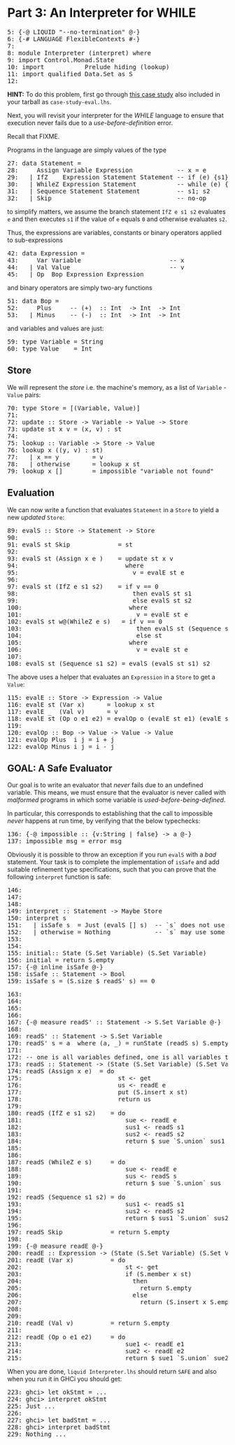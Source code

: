 Part 3: An Interpreter for WHILE
================================


<pre><span class=hs-linenum>5: </span><span class='hs-keyword'>{-@</span> <span class='hs-conid'>LIQUID</span> <span class='hs-str'>"--no-termination"</span> <span class='hs-keyword'>@-}</span>
<span class=hs-linenum>6: </span><span class='hs-comment'>{-# LANGUAGE FlexibleContexts #-}</span>
<span class=hs-linenum>7: </span>
<span class=hs-linenum>8: </span><span class='hs-keyword'>module</span> <span class='hs-conid'>Interpreter</span> <span class='hs-layout'>(</span><span class='hs-varid'>interpret</span><span class='hs-layout'>)</span> <span class='hs-keyword'>where</span>
<span class=hs-linenum>9: </span><span class='hs-keyword'>import</span> <span class='hs-conid'>Control</span><span class='hs-varop'>.</span><span class='hs-conid'>Monad</span><span class='hs-varop'>.</span><span class='hs-conid'>State</span>
<span class=hs-linenum>10: </span><span class='hs-keyword'>import</span>           <span class='hs-conid'>Prelude</span> <span class='hs-varid'>hiding</span> <span class='hs-layout'>(</span><span class='hs-varid'>lookup</span><span class='hs-layout'>)</span>
<span class=hs-linenum>11: </span><span class='hs-keyword'>import</span> <span class='hs-keyword'>qualified</span> <span class='hs-conid'>Data</span><span class='hs-varop'>.</span><span class='hs-conid'>Set</span> <span class='hs-keyword'>as</span> <span class='hs-conid'>S</span>
<span class=hs-linenum>12: </span>
</pre>

**HINT:** To do this problem, first go through [this case study](http://ucsd-progsys.github.io/lh-workshop/05-case-study-eval.html)
also included in your tarball as `case-study-eval.lhs`.

Next, you will revisit your interpreter for the *WHILE* 
language to ensure that execution never fails due to a 
*use-before-definition* error.

Recall that FIXME.

Programs in the language are simply values of the type


<pre><span class=hs-linenum>27: </span><span class='hs-keyword'>data</span> <span class='hs-conid'>Statement</span> <span class='hs-keyglyph'>=</span>
<span class=hs-linenum>28: </span>    <span class='hs-conid'>Assign</span> <span class='hs-conid'>Variable</span> <span class='hs-conid'>Expression</span>            <span class='hs-comment'>-- x = e</span>
<span class=hs-linenum>29: </span>  <span class='hs-keyglyph'>|</span> <span class='hs-conid'>IfZ</span>    <span class='hs-conid'>Expression</span> <span class='hs-conid'>Statement</span> <span class='hs-conid'>Statement</span> <span class='hs-comment'>-- if (e) {s1} else {s2}</span>
<span class=hs-linenum>30: </span>  <span class='hs-keyglyph'>|</span> <span class='hs-conid'>WhileZ</span> <span class='hs-conid'>Expression</span> <span class='hs-conid'>Statement</span>           <span class='hs-comment'>-- while (e) {s}</span>
<span class=hs-linenum>31: </span>  <span class='hs-keyglyph'>|</span> <span class='hs-conid'>Sequence</span> <span class='hs-conid'>Statement</span> <span class='hs-conid'>Statement</span>          <span class='hs-comment'>-- s1; s2</span>
<span class=hs-linenum>32: </span>  <span class='hs-keyglyph'>|</span> <span class='hs-conid'>Skip</span>                                  <span class='hs-comment'>-- no-op</span>
</pre>

to simplify matters, we assume the branch statement `IfZ e s1 s2`
evaluates `e` and then executes `s1` if the value of `e` equals `0`
and otherwise evaluates `s2`.

Thus, the expressions are variables, constants or binary operators applied to sub-expressions


<pre><span class=hs-linenum>42: </span><span class='hs-keyword'>data</span> <span class='hs-conid'>Expression</span> <span class='hs-keyglyph'>=</span>
<span class=hs-linenum>43: </span>    <span class='hs-conid'>Var</span> <span class='hs-conid'>Variable</span>                        <span class='hs-comment'>-- x</span>
<span class=hs-linenum>44: </span>  <span class='hs-keyglyph'>|</span> <span class='hs-conid'>Val</span> <span class='hs-conid'>Value</span>                           <span class='hs-comment'>-- v</span>
<span class=hs-linenum>45: </span>  <span class='hs-keyglyph'>|</span> <span class='hs-conid'>Op</span>  <span class='hs-conid'>Bop</span> <span class='hs-conid'>Expression</span> <span class='hs-conid'>Expression</span>
</pre>

and binary operators are simply two-ary functions


<pre><span class=hs-linenum>51: </span><span class='hs-keyword'>data</span> <span class='hs-conid'>Bop</span> <span class='hs-keyglyph'>=</span>
<span class=hs-linenum>52: </span>    <span class='hs-conid'>Plus</span>     <span class='hs-comment'>-- (+)  :: Int  -&gt; Int  -&gt; Int</span>
<span class=hs-linenum>53: </span>  <span class='hs-keyglyph'>|</span> <span class='hs-conid'>Minus</span>    <span class='hs-comment'>-- (-)  :: Int  -&gt; Int  -&gt; Int</span>
</pre>

and variables and values are just:


<pre><span class=hs-linenum>59: </span><span class='hs-keyword'>type</span> <span class='hs-conid'>Variable</span> <span class='hs-keyglyph'>=</span> <span class='hs-conid'>String</span>
<span class=hs-linenum>60: </span><span class='hs-keyword'>type</span> <span class='hs-conid'>Value</span>    <span class='hs-keyglyph'>=</span> <span class='hs-conid'>Int</span>
</pre>

Store
-----

We will represent the *store* i.e. the machine's memory, as a list of 
`Variable` - `Value` pairs:


<pre><span class=hs-linenum>70: </span><span class='hs-keyword'>type</span> <span class='hs-conid'>Store</span> <span class='hs-keyglyph'>=</span> <span class='hs-keyglyph'>[</span><span class='hs-layout'>(</span><span class='hs-conid'>Variable</span><span class='hs-layout'>,</span> <span class='hs-conid'>Value</span><span class='hs-layout'>)</span><span class='hs-keyglyph'>]</span>
<span class=hs-linenum>71: </span>
<span class=hs-linenum>72: </span><span class='hs-definition'>update</span> <span class='hs-keyglyph'>::</span> <span class='hs-conid'>Store</span> <span class='hs-keyglyph'>-&gt;</span> <span class='hs-conid'>Variable</span> <span class='hs-keyglyph'>-&gt;</span> <span class='hs-conid'>Value</span> <span class='hs-keyglyph'>-&gt;</span> <span class='hs-conid'>Store</span> 
<span class=hs-linenum>73: </span><span class='hs-definition'>update</span> <span class='hs-varid'>st</span> <span class='hs-varid'>x</span> <span class='hs-varid'>v</span> <span class='hs-keyglyph'>=</span> <span class='hs-layout'>(</span><span class='hs-varid'>x</span><span class='hs-layout'>,</span> <span class='hs-varid'>v</span><span class='hs-layout'>)</span> <span class='hs-conop'>:</span> <span class='hs-varid'>st</span>
<span class=hs-linenum>74: </span>
<span class=hs-linenum>75: </span><span class='hs-definition'>lookup</span> <span class='hs-keyglyph'>::</span> <span class='hs-conid'>Variable</span> <span class='hs-keyglyph'>-&gt;</span> <span class='hs-conid'>Store</span> <span class='hs-keyglyph'>-&gt;</span> <span class='hs-conid'>Value</span> 
<span class=hs-linenum>76: </span><span class='hs-definition'>lookup</span> <span class='hs-varid'>x</span> <span class='hs-layout'>(</span><span class='hs-layout'>(</span><span class='hs-varid'>y</span><span class='hs-layout'>,</span> <span class='hs-varid'>v</span><span class='hs-layout'>)</span> <span class='hs-conop'>:</span> <span class='hs-varid'>st</span><span class='hs-layout'>)</span>
<span class=hs-linenum>77: </span>  <span class='hs-keyglyph'>|</span> <span class='hs-varid'>x</span> <span class='hs-varop'>==</span> <span class='hs-varid'>y</span>         <span class='hs-keyglyph'>=</span> <span class='hs-varid'>v</span> 
<span class=hs-linenum>78: </span>  <span class='hs-keyglyph'>|</span> <span class='hs-varid'>otherwise</span>      <span class='hs-keyglyph'>=</span> <span class='hs-varid'>lookup</span> <span class='hs-varid'>x</span> <span class='hs-varid'>st</span>
<span class=hs-linenum>79: </span><span class='hs-definition'>lookup</span> <span class='hs-varid'>x</span> <span class='hs-conid'>[]</span>        <span class='hs-keyglyph'>=</span> <span class='hs-varid'>impossible</span> <span class='hs-str'>"variable not found"</span>
</pre>

Evaluation
----------

We can now write a function that evaluates `Statement` in a `Store` to yield a
new *updated* `Store`:


<pre><span class=hs-linenum>89: </span><span class='hs-definition'>evalS</span> <span class='hs-keyglyph'>::</span> <span class='hs-conid'>Store</span> <span class='hs-keyglyph'>-&gt;</span> <span class='hs-conid'>Statement</span> <span class='hs-keyglyph'>-&gt;</span> <span class='hs-conid'>Store</span>
<span class=hs-linenum>90: </span>
<span class=hs-linenum>91: </span><span class='hs-definition'>evalS</span> <span class='hs-varid'>st</span> <span class='hs-conid'>Skip</span>             <span class='hs-keyglyph'>=</span> <span class='hs-varid'>st</span>
<span class=hs-linenum>92: </span>
<span class=hs-linenum>93: </span><span class='hs-definition'>evalS</span> <span class='hs-varid'>st</span> <span class='hs-layout'>(</span><span class='hs-conid'>Assign</span> <span class='hs-varid'>x</span> <span class='hs-varid'>e</span> <span class='hs-layout'>)</span>    <span class='hs-keyglyph'>=</span> <span class='hs-varid'>update</span> <span class='hs-varid'>st</span> <span class='hs-varid'>x</span> <span class='hs-varid'>v</span>
<span class=hs-linenum>94: </span>                            <span class='hs-keyword'>where</span>
<span class=hs-linenum>95: </span>                              <span class='hs-varid'>v</span> <span class='hs-keyglyph'>=</span> <span class='hs-varid'>evalE</span> <span class='hs-varid'>st</span> <span class='hs-varid'>e</span>
<span class=hs-linenum>96: </span>
<span class=hs-linenum>97: </span><span class='hs-definition'>evalS</span> <span class='hs-varid'>st</span> <span class='hs-layout'>(</span><span class='hs-conid'>IfZ</span> <span class='hs-varid'>e</span> <span class='hs-varid'>s1</span> <span class='hs-varid'>s2</span><span class='hs-layout'>)</span>    <span class='hs-keyglyph'>=</span> <span class='hs-keyword'>if</span> <span class='hs-varid'>v</span> <span class='hs-varop'>==</span> <span class='hs-num'>0</span>
<span class=hs-linenum>98: </span>                              <span class='hs-keyword'>then</span> <span class='hs-varid'>evalS</span> <span class='hs-varid'>st</span> <span class='hs-varid'>s1</span>
<span class=hs-linenum>99: </span>                              <span class='hs-keyword'>else</span> <span class='hs-varid'>evalS</span> <span class='hs-varid'>st</span> <span class='hs-varid'>s2</span>
<span class=hs-linenum>100: </span>                            <span class='hs-keyword'>where</span>
<span class=hs-linenum>101: </span>                              <span class='hs-varid'>v</span> <span class='hs-keyglyph'>=</span> <span class='hs-varid'>evalE</span> <span class='hs-varid'>st</span> <span class='hs-varid'>e</span>
<span class=hs-linenum>102: </span><span class='hs-definition'>evalS</span> <span class='hs-varid'>st</span> <span class='hs-varid'>w</span><span class='hs-keyglyph'>@</span><span class='hs-layout'>(</span><span class='hs-conid'>WhileZ</span> <span class='hs-varid'>e</span> <span class='hs-varid'>s</span><span class='hs-layout'>)</span>   <span class='hs-keyglyph'>=</span> <span class='hs-keyword'>if</span> <span class='hs-varid'>v</span> <span class='hs-varop'>==</span> <span class='hs-num'>0</span>
<span class=hs-linenum>103: </span>                              <span class='hs-keyword'>then</span> <span class='hs-varid'>evalS</span> <span class='hs-varid'>st</span> <span class='hs-layout'>(</span><span class='hs-conid'>Sequence</span> <span class='hs-varid'>s</span> <span class='hs-varid'>w</span><span class='hs-layout'>)</span>
<span class=hs-linenum>104: </span>                              <span class='hs-keyword'>else</span> <span class='hs-varid'>st</span>
<span class=hs-linenum>105: </span>                            <span class='hs-keyword'>where</span>
<span class=hs-linenum>106: </span>                              <span class='hs-varid'>v</span> <span class='hs-keyglyph'>=</span> <span class='hs-varid'>evalE</span> <span class='hs-varid'>st</span> <span class='hs-varid'>e</span>
<span class=hs-linenum>107: </span>
<span class=hs-linenum>108: </span><span class='hs-definition'>evalS</span> <span class='hs-varid'>st</span> <span class='hs-layout'>(</span><span class='hs-conid'>Sequence</span> <span class='hs-varid'>s1</span> <span class='hs-varid'>s2</span><span class='hs-layout'>)</span> <span class='hs-keyglyph'>=</span> <span class='hs-varid'>evalS</span> <span class='hs-layout'>(</span><span class='hs-varid'>evalS</span> <span class='hs-varid'>st</span> <span class='hs-varid'>s1</span><span class='hs-layout'>)</span> <span class='hs-varid'>s2</span>
</pre>

The above uses a helper that evaluates an `Expression` in a `Store` to get a
`Value`:


<pre><span class=hs-linenum>115: </span><span class='hs-definition'>evalE</span> <span class='hs-keyglyph'>::</span> <span class='hs-conid'>Store</span> <span class='hs-keyglyph'>-&gt;</span> <span class='hs-conid'>Expression</span> <span class='hs-keyglyph'>-&gt;</span> <span class='hs-conid'>Value</span>
<span class=hs-linenum>116: </span><span class='hs-definition'>evalE</span> <span class='hs-varid'>st</span> <span class='hs-layout'>(</span><span class='hs-conid'>Var</span> <span class='hs-varid'>x</span><span class='hs-layout'>)</span>      <span class='hs-keyglyph'>=</span> <span class='hs-varid'>lookup</span> <span class='hs-varid'>x</span> <span class='hs-varid'>st</span>
<span class=hs-linenum>117: </span><span class='hs-definition'>evalE</span> <span class='hs-keyword'>_</span>  <span class='hs-layout'>(</span><span class='hs-conid'>Val</span> <span class='hs-varid'>v</span><span class='hs-layout'>)</span>      <span class='hs-keyglyph'>=</span> <span class='hs-varid'>v</span>
<span class=hs-linenum>118: </span><span class='hs-definition'>evalE</span> <span class='hs-varid'>st</span> <span class='hs-layout'>(</span><span class='hs-conid'>Op</span> <span class='hs-varid'>o</span> <span class='hs-varid'>e1</span> <span class='hs-varid'>e2</span><span class='hs-layout'>)</span> <span class='hs-keyglyph'>=</span> <span class='hs-varid'>evalOp</span> <span class='hs-varid'>o</span> <span class='hs-layout'>(</span><span class='hs-varid'>evalE</span> <span class='hs-varid'>st</span> <span class='hs-varid'>e1</span><span class='hs-layout'>)</span> <span class='hs-layout'>(</span><span class='hs-varid'>evalE</span> <span class='hs-varid'>st</span> <span class='hs-varid'>e2</span><span class='hs-layout'>)</span>
<span class=hs-linenum>119: </span>
<span class=hs-linenum>120: </span><span class='hs-definition'>evalOp</span> <span class='hs-keyglyph'>::</span> <span class='hs-conid'>Bop</span> <span class='hs-keyglyph'>-&gt;</span> <span class='hs-conid'>Value</span> <span class='hs-keyglyph'>-&gt;</span> <span class='hs-conid'>Value</span> <span class='hs-keyglyph'>-&gt;</span> <span class='hs-conid'>Value</span>
<span class=hs-linenum>121: </span><span class='hs-definition'>evalOp</span> <span class='hs-conid'>Plus</span>  <span class='hs-varid'>i</span> <span class='hs-varid'>j</span> <span class='hs-keyglyph'>=</span> <span class='hs-varid'>i</span> <span class='hs-varop'>+</span> <span class='hs-varid'>j</span>
<span class=hs-linenum>122: </span><span class='hs-definition'>evalOp</span> <span class='hs-conid'>Minus</span> <span class='hs-varid'>i</span> <span class='hs-varid'>j</span> <span class='hs-keyglyph'>=</span> <span class='hs-varid'>i</span> <span class='hs-comment'>-</span> <span class='hs-varid'>j</span>
</pre>

GOAL: A Safe Evaluator
----------------------

Our goal is to write an evaluator that *never* fails due to an undefined
variable. This means, we must ensure that the evaluator is never called
with *malformed* programs in which some variable is *used-before-being-defined*.

In particular, this corresponds to establishing that the call to impossible
*never* happens at run time, by verifying that the below typechecks:


<pre><span class=hs-linenum>136: </span><span class='hs-keyword'>{-@</span> <span class='hs-varid'>impossible</span> <span class='hs-keyglyph'>::</span> <span class='hs-keyword'>{v:</span><span class='hs-conid'>String</span> <span class='hs-keyword'>| false}</span> <span class='hs-keyglyph'>-&gt;</span> <span class='hs-varid'>a</span> <span class='hs-keyword'>@-}</span>
<span class=hs-linenum>137: </span><span class='hs-definition'>impossible</span> <span class='hs-varid'>msg</span> <span class='hs-keyglyph'>=</span> <span class='hs-varid'>error</span> <span class='hs-varid'>msg</span>
</pre>

Obviously it is possible to throw an exception if you run `evalS` with a
*bad* statement. Your task is to complete the implementation of `isSafe`
and add suitable refinement type specifications, such that you can prove
that the following `interpret` function is safe:


<pre><span class=hs-linenum>146: </span>
<span class=hs-linenum>147: </span>
<span class=hs-linenum>148: </span>
<span class=hs-linenum>149: </span><span class='hs-definition'>interpret</span> <span class='hs-keyglyph'>::</span> <span class='hs-conid'>Statement</span> <span class='hs-keyglyph'>-&gt;</span> <span class='hs-conid'>Maybe</span> <span class='hs-conid'>Store</span>
<span class=hs-linenum>150: </span><span class='hs-definition'>interpret</span> <span class='hs-varid'>s</span> 
<span class=hs-linenum>151: </span>  <span class='hs-keyglyph'>|</span> <span class='hs-varid'>isSafe</span> <span class='hs-varid'>s</span>  <span class='hs-keyglyph'>=</span> <span class='hs-conid'>Just</span> <span class='hs-layout'>(</span><span class='hs-varid'>evalS</span> <span class='hs-conid'>[]</span> <span class='hs-varid'>s</span><span class='hs-layout'>)</span>  <span class='hs-comment'>-- `s` does not use any vars before definition </span>
<span class=hs-linenum>152: </span>  <span class='hs-keyglyph'>|</span> <span class='hs-varid'>otherwise</span> <span class='hs-keyglyph'>=</span> <span class='hs-conid'>Nothing</span>            <span class='hs-comment'>-- `s` may use some var before definition</span>
<span class=hs-linenum>153: </span>
<span class=hs-linenum>154: </span>
<span class=hs-linenum>155: </span><span class='hs-definition'>initial</span><span class='hs-keyglyph'>::</span> <span class='hs-conid'>State</span> <span class='hs-layout'>(</span><span class='hs-conid'>S</span><span class='hs-varop'>.</span><span class='hs-conid'>Set</span> <span class='hs-conid'>Variable</span><span class='hs-layout'>)</span> <span class='hs-layout'>(</span><span class='hs-conid'>S</span><span class='hs-varop'>.</span><span class='hs-conid'>Set</span> <span class='hs-conid'>Variable</span><span class='hs-layout'>)</span>
<span class=hs-linenum>156: </span><span class='hs-definition'>initial</span> <span class='hs-keyglyph'>=</span> <span class='hs-varid'>return</span> <span class='hs-conid'>S</span><span class='hs-varop'>.</span><span class='hs-varid'>empty</span>
<span class=hs-linenum>157: </span><span class='hs-keyword'>{-@</span> <span class='hs-varid'>inline</span> <span class='hs-varid'>isSafe</span> <span class='hs-keyword'>@-}</span>
<span class=hs-linenum>158: </span><span class='hs-definition'>isSafe</span> <span class='hs-keyglyph'>::</span> <span class='hs-conid'>Statement</span> <span class='hs-keyglyph'>-&gt;</span> <span class='hs-conid'>Bool</span>
<span class=hs-linenum>159: </span><span class='hs-definition'>isSafe</span> <span class='hs-varid'>s</span> <span class='hs-keyglyph'>=</span> <span class='hs-layout'>(</span><span class='hs-conid'>S</span><span class='hs-varop'>.</span><span class='hs-varid'>size</span> <span class='hs-varop'>$</span> <span class='hs-varid'>readS'</span> <span class='hs-varid'>s</span><span class='hs-layout'>)</span> <span class='hs-varop'>==</span> <span class='hs-num'>0</span>  
</pre>


<pre><span class=hs-linenum>163: </span>
<span class=hs-linenum>164: </span>
<span class=hs-linenum>165: </span>
<span class=hs-linenum>166: </span>                                  
<span class=hs-linenum>167: </span><span class='hs-keyword'>{-@</span> <span class='hs-varid'>measure</span> <span class='hs-varid'>readS'</span> <span class='hs-keyglyph'>::</span> <span class='hs-conid'>Statement</span> <span class='hs-keyglyph'>-&gt;</span> <span class='hs-conid'>S</span><span class='hs-varop'>.</span><span class='hs-conid'>Set</span> <span class='hs-conid'>Variable</span> <span class='hs-keyword'>@-}</span>
<span class=hs-linenum>168: </span>
<span class=hs-linenum>169: </span><span class='hs-definition'>readS'</span> <span class='hs-keyglyph'>::</span> <span class='hs-conid'>Statement</span> <span class='hs-keyglyph'>-&gt;</span> <span class='hs-conid'>S</span><span class='hs-varop'>.</span><span class='hs-conid'>Set</span> <span class='hs-conid'>Variable</span>
<span class=hs-linenum>170: </span><span class='hs-definition'>readS'</span> <span class='hs-varid'>s</span> <span class='hs-keyglyph'>=</span> <span class='hs-varid'>a</span>  <span class='hs-keyword'>where</span> <span class='hs-layout'>(</span><span class='hs-varid'>a</span><span class='hs-layout'>,</span> <span class='hs-keyword'>_</span><span class='hs-layout'>)</span> <span class='hs-keyglyph'>=</span> <span class='hs-varid'>runState</span> <span class='hs-layout'>(</span><span class='hs-varid'>readS</span> <span class='hs-varid'>s</span><span class='hs-layout'>)</span> <span class='hs-conid'>S</span><span class='hs-varop'>.</span><span class='hs-varid'>empty</span>
<span class=hs-linenum>171: </span>
<span class=hs-linenum>172: </span><span class='hs-comment'>-- one is all variables defined, one is all variables that is not define</span>
<span class=hs-linenum>173: </span><span class='hs-definition'>readS</span> <span class='hs-keyglyph'>::</span> <span class='hs-conid'>Statement</span> <span class='hs-keyglyph'>-&gt;</span> <span class='hs-layout'>(</span><span class='hs-conid'>State</span> <span class='hs-layout'>(</span><span class='hs-conid'>S</span><span class='hs-varop'>.</span><span class='hs-conid'>Set</span> <span class='hs-conid'>Variable</span><span class='hs-layout'>)</span> <span class='hs-layout'>(</span><span class='hs-conid'>S</span><span class='hs-varop'>.</span><span class='hs-conid'>Set</span> <span class='hs-conid'>Variable</span><span class='hs-layout'>)</span><span class='hs-layout'>)</span>
<span class=hs-linenum>174: </span><span class='hs-definition'>readS</span> <span class='hs-layout'>(</span><span class='hs-conid'>Assign</span> <span class='hs-varid'>x</span> <span class='hs-varid'>e</span><span class='hs-layout'>)</span>  <span class='hs-keyglyph'>=</span> <span class='hs-keyword'>do</span>
<span class=hs-linenum>175: </span>                         <span class='hs-varid'>st</span> <span class='hs-keyglyph'>&lt;-</span> <span class='hs-varid'>get</span>
<span class=hs-linenum>176: </span>                         <span class='hs-varid'>us</span> <span class='hs-keyglyph'>&lt;-</span> <span class='hs-varid'>readE</span> <span class='hs-varid'>e</span> 
<span class=hs-linenum>177: </span>                         <span class='hs-varid'>put</span> <span class='hs-layout'>(</span><span class='hs-conid'>S</span><span class='hs-varop'>.</span><span class='hs-varid'>insert</span> <span class='hs-varid'>x</span> <span class='hs-varid'>st</span><span class='hs-layout'>)</span>                          
<span class=hs-linenum>178: </span>                         <span class='hs-varid'>return</span> <span class='hs-varid'>us</span>
<span class=hs-linenum>179: </span>                                                         
<span class=hs-linenum>180: </span><span class='hs-definition'>readS</span> <span class='hs-layout'>(</span><span class='hs-conid'>IfZ</span> <span class='hs-varid'>e</span> <span class='hs-varid'>s1</span> <span class='hs-varid'>s2</span><span class='hs-layout'>)</span>    <span class='hs-keyglyph'>=</span> <span class='hs-keyword'>do</span>
<span class=hs-linenum>181: </span>                           <span class='hs-varid'>sue</span> <span class='hs-keyglyph'>&lt;-</span> <span class='hs-varid'>readE</span> <span class='hs-varid'>e</span>
<span class=hs-linenum>182: </span>                           <span class='hs-varid'>sus1</span> <span class='hs-keyglyph'>&lt;-</span> <span class='hs-varid'>readS</span> <span class='hs-varid'>s1</span>
<span class=hs-linenum>183: </span>                           <span class='hs-varid'>sus2</span> <span class='hs-keyglyph'>&lt;-</span> <span class='hs-varid'>readS</span> <span class='hs-varid'>s2</span>
<span class=hs-linenum>184: </span>                           <span class='hs-varid'>return</span> <span class='hs-varop'>$</span> <span class='hs-varid'>sue</span> <span class='hs-varop'>`</span><span class='hs-conid'>S</span><span class='hs-varop'>.</span><span class='hs-varid'>union</span><span class='hs-varop'>`</span> <span class='hs-varid'>sus1</span> <span class='hs-varop'>`</span><span class='hs-conid'>S</span><span class='hs-varop'>.</span><span class='hs-varid'>union</span><span class='hs-varop'>`</span> <span class='hs-varid'>sus2</span>
<span class=hs-linenum>185: </span>  
<span class=hs-linenum>186: </span>
<span class=hs-linenum>187: </span><span class='hs-definition'>readS</span> <span class='hs-layout'>(</span><span class='hs-conid'>WhileZ</span> <span class='hs-varid'>e</span> <span class='hs-varid'>s</span><span class='hs-layout'>)</span>     <span class='hs-keyglyph'>=</span> <span class='hs-keyword'>do</span>
<span class=hs-linenum>188: </span>                           <span class='hs-varid'>sue</span> <span class='hs-keyglyph'>&lt;-</span> <span class='hs-varid'>readE</span> <span class='hs-varid'>e</span>
<span class=hs-linenum>189: </span>                           <span class='hs-varid'>sus</span> <span class='hs-keyglyph'>&lt;-</span> <span class='hs-varid'>readS</span> <span class='hs-varid'>s</span>
<span class=hs-linenum>190: </span>                           <span class='hs-varid'>return</span> <span class='hs-varop'>$</span> <span class='hs-varid'>sue</span> <span class='hs-varop'>`</span><span class='hs-conid'>S</span><span class='hs-varop'>.</span><span class='hs-varid'>union</span><span class='hs-varop'>`</span> <span class='hs-varid'>sus</span>
<span class=hs-linenum>191: </span> 
<span class=hs-linenum>192: </span><span class='hs-definition'>readS</span> <span class='hs-layout'>(</span><span class='hs-conid'>Sequence</span> <span class='hs-varid'>s1</span> <span class='hs-varid'>s2</span><span class='hs-layout'>)</span> <span class='hs-keyglyph'>=</span> <span class='hs-keyword'>do</span>
<span class=hs-linenum>193: </span>                           <span class='hs-varid'>sus1</span> <span class='hs-keyglyph'>&lt;-</span> <span class='hs-varid'>readS</span> <span class='hs-varid'>s1</span>
<span class=hs-linenum>194: </span>                           <span class='hs-varid'>sus2</span> <span class='hs-keyglyph'>&lt;-</span> <span class='hs-varid'>readS</span> <span class='hs-varid'>s2</span>
<span class=hs-linenum>195: </span>                           <span class='hs-varid'>return</span> <span class='hs-varop'>$</span> <span class='hs-varid'>sus1</span> <span class='hs-varop'>`</span><span class='hs-conid'>S</span><span class='hs-varop'>.</span><span class='hs-varid'>union</span><span class='hs-varop'>`</span> <span class='hs-varid'>sus2</span>
<span class=hs-linenum>196: </span>                           
<span class=hs-linenum>197: </span><span class='hs-definition'>readS</span> <span class='hs-conid'>Skip</span>             <span class='hs-keyglyph'>=</span> <span class='hs-varid'>return</span> <span class='hs-conid'>S</span><span class='hs-varop'>.</span><span class='hs-varid'>empty</span>   
<span class=hs-linenum>198: </span>
<span class=hs-linenum>199: </span><span class='hs-keyword'>{-@</span> <span class='hs-varid'>measure</span> <span class='hs-varid'>readE</span> <span class='hs-keyword'>@-}</span>
<span class=hs-linenum>200: </span><span class='hs-definition'>readE</span> <span class='hs-keyglyph'>::</span> <span class='hs-conid'>Expression</span> <span class='hs-keyglyph'>-&gt;</span> <span class='hs-layout'>(</span><span class='hs-conid'>State</span> <span class='hs-layout'>(</span><span class='hs-conid'>S</span><span class='hs-varop'>.</span><span class='hs-conid'>Set</span> <span class='hs-conid'>Variable</span><span class='hs-layout'>)</span> <span class='hs-layout'>(</span><span class='hs-conid'>S</span><span class='hs-varop'>.</span><span class='hs-conid'>Set</span> <span class='hs-conid'>Variable</span><span class='hs-layout'>)</span><span class='hs-layout'>)</span>
<span class=hs-linenum>201: </span><span class='hs-definition'>readE</span> <span class='hs-layout'>(</span><span class='hs-conid'>Var</span> <span class='hs-varid'>x</span><span class='hs-layout'>)</span>          <span class='hs-keyglyph'>=</span> <span class='hs-keyword'>do</span>
<span class=hs-linenum>202: </span>                           <span class='hs-varid'>st</span> <span class='hs-keyglyph'>&lt;-</span> <span class='hs-varid'>get</span>
<span class=hs-linenum>203: </span>                           <span class='hs-keyword'>if</span> <span class='hs-layout'>(</span><span class='hs-conid'>S</span><span class='hs-varop'>.</span><span class='hs-varid'>member</span> <span class='hs-varid'>x</span> <span class='hs-varid'>st</span><span class='hs-layout'>)</span>
<span class=hs-linenum>204: </span>                             <span class='hs-keyword'>then</span>
<span class=hs-linenum>205: </span>                               <span class='hs-varid'>return</span> <span class='hs-conid'>S</span><span class='hs-varop'>.</span><span class='hs-varid'>empty</span>
<span class=hs-linenum>206: </span>                             <span class='hs-keyword'>else</span>
<span class=hs-linenum>207: </span>                               <span class='hs-varid'>return</span> <span class='hs-layout'>(</span><span class='hs-conid'>S</span><span class='hs-varop'>.</span><span class='hs-varid'>insert</span> <span class='hs-varid'>x</span> <span class='hs-conid'>S</span><span class='hs-varop'>.</span><span class='hs-varid'>empty</span><span class='hs-layout'>)</span>
<span class=hs-linenum>208: </span>
<span class=hs-linenum>209: </span>                               
<span class=hs-linenum>210: </span><span class='hs-definition'>readE</span> <span class='hs-layout'>(</span><span class='hs-conid'>Val</span> <span class='hs-varid'>v</span><span class='hs-layout'>)</span>          <span class='hs-keyglyph'>=</span> <span class='hs-varid'>return</span> <span class='hs-conid'>S</span><span class='hs-varop'>.</span><span class='hs-varid'>empty</span>
<span class=hs-linenum>211: </span>
<span class=hs-linenum>212: </span><span class='hs-definition'>readE</span> <span class='hs-layout'>(</span><span class='hs-conid'>Op</span> <span class='hs-varid'>o</span> <span class='hs-varid'>e1</span> <span class='hs-varid'>e2</span><span class='hs-layout'>)</span>     <span class='hs-keyglyph'>=</span> <span class='hs-keyword'>do</span>
<span class=hs-linenum>213: </span>                           <span class='hs-varid'>sue1</span> <span class='hs-keyglyph'>&lt;-</span> <span class='hs-varid'>readE</span> <span class='hs-varid'>e1</span>
<span class=hs-linenum>214: </span>                           <span class='hs-varid'>sue2</span> <span class='hs-keyglyph'>&lt;-</span> <span class='hs-varid'>readE</span> <span class='hs-varid'>e2</span>
<span class=hs-linenum>215: </span>                           <span class='hs-varid'>return</span> <span class='hs-varop'>$</span> <span class='hs-varid'>sue1</span> <span class='hs-varop'>`</span><span class='hs-conid'>S</span><span class='hs-varop'>.</span><span class='hs-varid'>union</span><span class='hs-varop'>`</span> <span class='hs-varid'>sue2</span>                           
</pre>


When you are done, `liquid Interpreter.lhs` should return `SAFE` and also when
you run it in GHCi you should get:


<pre><span class=hs-linenum>223: </span><span class='hs-definition'>ghci</span><span class='hs-varop'>&gt;</span> <span class='hs-keyword'>let</span> <span class='hs-varid'>okStmt</span> <span class='hs-keyglyph'>=</span> <span class='hs-varop'>...</span>
<span class=hs-linenum>224: </span><span class='hs-definition'>ghci</span><span class='hs-varop'>&gt;</span> <span class='hs-varid'>interpret</span> <span class='hs-varid'>okStmt</span> 
<span class=hs-linenum>225: </span><span class='hs-conid'>Just</span> <span class='hs-varop'>...</span>
<span class=hs-linenum>226: </span>
<span class=hs-linenum>227: </span><span class='hs-definition'>ghci</span><span class='hs-varop'>&gt;</span> <span class='hs-keyword'>let</span> <span class='hs-varid'>badStmt</span> <span class='hs-keyglyph'>=</span> <span class='hs-varop'>...</span> 
<span class=hs-linenum>228: </span><span class='hs-definition'>ghci</span><span class='hs-varop'>&gt;</span> <span class='hs-varid'>interpret</span> <span class='hs-varid'>badStmt</span> 
<span class=hs-linenum>229: </span><span class='hs-conid'>Nothing</span> <span class='hs-varop'>...</span>
</pre>
